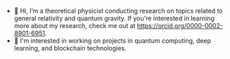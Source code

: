 - 👋 Hi, I’m a theoretical physicist conducting research on topics related to general relativity and quantum gravity. If you're interested in learning more about my research, check me out at https://orcid.org/0000-0002-8901-6951.
- 👀 I'm interested in working on projects in quantum computing, deep learning, and blockchain technologies.
<!---
kman2949/kman2949 is a ✨ special ✨ repository because its `README.md` (this file) appears on your GitHub profile.
You can click the Preview link to take a look at your changes.
--->
